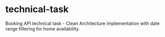 # technical-task
Booking API technical task - Clean Architecture implementation with date range filtering for home availability.
